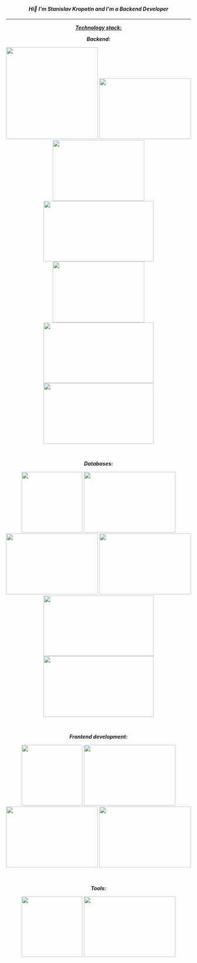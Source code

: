 <div id="header" align="center">
<h4><p><em><strong>Hi👋 I'm Stanislav Kropotin and I'm a Backend Developer</strong></em></p><h4></div>
<hr>
<div id="header" align="center">
<p><span style="text-decoration: underline;"><em><strong>Technology stack:</strong></em></span></p></div>
<div id="header" align="center">
<p dir="auto"><em><strong>Backend:</strong></em></p></div>
<div id="header" align="center">
  <img src="https://github.com/StanislavKropotin/images/blob/main/python.PNG?raw=true" width="250"/>
  <img src="https://github.com/StanislavKropotin/images/blob/main/fastapi.PNG?raw=true" height="165.5" width="250"/>
  <img src="https://github.com/StanislavKropotin/images/blob/main/django.PNG?raw=true" height="165.5" width="250"/>
  <img src="https://github.com/StanislavKropotin/images/blob/main/django%20rest.PNG?raw=true" height="165.5" width="300"/>
  <img src="https://github.com/StanislavKropotin/images/blob/main/celery.PNG?raw=true" height="165.5" width="250"/>
  <img src="https://github.com/StanislavKropotin/images/blob/main/SQLAlchimy.PNG?raw=true" height="165.5" width="300"/>
  <img src="https://github.com/StanislavKropotin/images/blob/main/scrapy.PNG?raw=true" height="165.5" width="300"/>
</div>
  
<p style="text-align: right;">&nbsp;</p>

<div id="header" align="center">
<p dir="auto"><em><strong>Databases:</strong></em></p></div>
<div id="header" align="center">
  <img src="https://github.com/StanislavKropotin/images/blob/main/posqre.PNG?raw=true" height="165.5 width="250"/>
  <img src="https://github.com/StanislavKropotin/images/blob/main/pgadmin.PNG?raw=true" height="165.5" width="250"/>
  <img src="https://github.com/StanislavKropotin/images/blob/main/sql.PNG?raw=true" height="165.5" width="250"/>
  <img src="https://github.com/StanislavKropotin/images/blob/main/sqlite.PNG?raw=true" height="165.5" width="250"/>
  <img src="https://github.com/StanislavKropotin/images/blob/main/Mysql.PNG?raw=true" height="165.5" width="300"/>
  <img src="https://github.com/StanislavKropotin/images/blob/main/redis.PNG?raw=true" height="165.5" width="300"/>
</div>

<p style="text-align: right;">&nbsp;</p>

<div id="header" align="center">
<p dir="auto"><em><strong>Frontend development:</strong></em></p></div>
<div id="header" align="center">
  <img src="https://github.com/StanislavKropotin/images/blob/main/javascript.PNG?raw=true" height="165.5 width="250"/>
  <img src="https://github.com/StanislavKropotin/images/blob/main/HTML5.PNG?raw=true" height="165.5" width="250"/>
  <img src="https://github.com/StanislavKropotin/images/blob/main/css.PNG?raw=true" height="165.5" width="250"/>
  <img src="https://github.com/StanislavKropotin/images/blob/main/react.PNG?raw=true" height="165.5" width="250"/>
</div>

<p style="text-align: right;">&nbsp;</p>

<div id="header" align="center">
<p dir="auto"><em><strong>Tools:</strong></em></p></div>
<div id="header" align="center">
  <img src="https://github.com/StanislavKropotin/images/blob/main/github.PNG?raw=true" height="165.5 width="250"/>
  <img src="https://github.com/StanislavKropotin/images/blob/main/git.PNG?raw=true" height="165.5" width="250"/>
</div>

<!---
StanislavKropotin/StanislavKropotin is a ✨ special ✨ repository because its `README.md` (this file) appears on your GitHub profile.
You can click the Preview link to take a look at your changes.
--->
